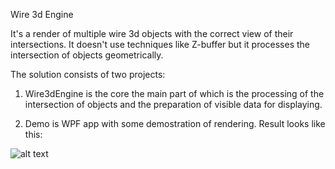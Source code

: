 Wire 3d Engine

It's a render of multiple wire 3d objects with the correct view of their intersections.
It doesn't use techniques like Z-buffer but it processes the intersection of objects geometrically.

The solution consists of two projects:

1) Wire3dEngine is the core the main part of which is the processing of 
the intersection of objects and the preparation of visible data for displaying.

2) Demo is WPF app with some demostration of rendering. 
Result looks like this:

![alt text](https://user-images.githubusercontent.com/927867/56869249-d48eff00-6a06-11e9-94e7-2eafcc892603.png)
